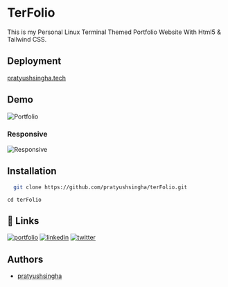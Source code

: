 
# TerFolio

This is my Personal Linux Terminal Themed Portfolio Website With Html5 & Tailwind CSS.







## Deployment

[pratyushsingha.tech](https://pratyushsingha.tech/)


## Demo

![Portfolio](https://i.postimg.cc/nhsnVHgH/Screenshot-from-2023-04-15-23-12-18.png)

### Responsive
![Responsive](https://i.postimg.cc/j2grK9hw/mobile-4.png
)


## Installation



```bash
  git clone https://github.com/pratyushsingha/terFolio.git
  ```
  ```
  cd terFolio
```
    
## 🔗 Links
[![portfolio](https://img.shields.io/badge/my_portfolio-000?style=for-the-badge&logo=ko-fi&logoColor=white)](https://pratyushsingha.tech/)
[![linkedin](https://img.shields.io/badge/linkedin-0A66C2?style=for-the-badge&logo=linkedin&logoColor=white)](https://www.linkedin.com/in/pratyushsingha/)
[![twitter](https://img.shields.io/badge/twitter-1DA1F2?style=for-the-badge&logo=twitter&logoColor=white)](https://twitter.com/_being_pratyush)


## Authors

- [pratyushsingha](https://www.github.com/pratyushsingha)

